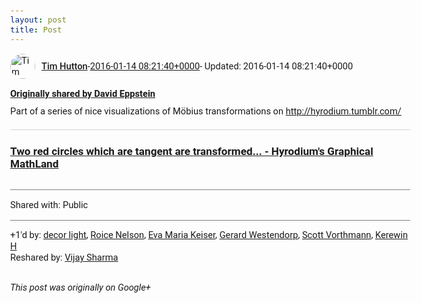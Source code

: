 ```yaml
---
layout: post
title: Post
---
```


<html><head><meta charset="utf-8"><title>Google+ post</title><style>body {font: 11pt Roboto, Arial, sans-serif; max-width: 640px; margin: 24px;}.author-photo {border-radius: 50%; margin-right: 10px; width: 40px;}.author {font-weight: 500;}.main-content {margin: 15px 0 15px;}.post-title {font-weight: bold;}.location {display: block; margin-top: 15px;}.location img {float: left; margin-right: 5px; width: 20px;}.media-link {display: inline-block; max-width: 100%; vertical-align: top;}.media-link p {margin-top: 5px; max-height: 4em; overflow: scroll;}.media {max-height: 100vh; max-width: 100%;}.video-placeholder {background: black; display: flex; height: 300px; max-width: 100%; width: 640px;}.play-icon {border-bottom: 30px solid transparent; border-left: 50px solid white; border-top: 30px solid transparent; color: white; margin: auto;}.album {max-height: 800px; overflow: scroll; width: calc(100vw - 48px);}.album .media-link {margin-right: 5px; max-width: 250px;}.album .media {max-height: 250px;}.link-embed {border-top: 1px solid lightgrey; display: block; margin-top: 20px;}.link-embed img {max-width: 100%;}.inline-link-embed {display: block;}.inline-link-embed img {vertical-align: middle;}.link-title {display: inline-block; font-size: medium; font-weight: 300; padding-left: 1em;}.reshare-attribution {display: block; font-weight: bold; margin-bottom: 10px;}.poll-image {margin-bottom: 5px; max-height: 300px; max-width: 500px;}.poll-choice {align-items: center; display: flex; margin-bottom: 5px; max-width: 500px;}.poll-choice-percentage {background-color: lightblue; height: 100%; left: 0; position: absolute; z-index: -1;}.poll-choice-selected {margin-right: 5px;}.poll-choice-results {border: 1px solid lightgray; border-radius: 5px; display: flex; line-height: 40px; overflow: hidden; padding: 0 8px; position: relative;}.poll-choice-results, .poll-choice-description {flex-grow: 1; margin-right: 10px;}.poll-choice-image {width: 100%;}.poll-choice-image, .poll-choice-image img {max-height: 40px; max-width: 100px;}.poll-choice-votes {max-height: 100px; overflow: auto;}.plus-entity-embed {color: black; display: block; text-decoration: none;}.plus-entity-embed-cover-photo {max-height: 300px; max-width: 100%;}.plus-entity-embed-info {padding: 0 1em 1em;}.plus-entity-embed-info h2 {font-weight: 500; margin: 10px 0;}.plus-entity-embed-info p {font-size: small; margin: 0;}.collection-owner-avatar {border-radius: 50%; border: 2px solid white; height: 40px; margin-top: -22px;}.visibility {padding: 1em 0; border-top: 1px solid grey;}.post-activity {padding: 1em 0; border-top: 1px solid grey;}.comments {border-top: 1px solid gray; padding-top: 1em;}.comment + .comment {margin-top: 1em;}.comment .media-link, .comment .inline-link-embed {margin-top: 5px;}</style></head><body><div style="margin-bottom:1em;"><div style="display:flex; align-items:center"><img class="author-photo" src="https://lh4.googleusercontent.com/-epo4ZZKNqEw/AAAAAAAAAAI/AAAAAAAAVSU/qu3LpcHEnoQ/s64-c/photo.jpg" alt="Tim Hutton"><a href="https://plus.google.com/+TimHutton" target="_blank" class="author">Tim Hutton</a> - <a target="_blank" href="https://plus.google.com/+TimHutton/posts/PrN7tw1H7Mt">2016-01-14 08:21:40+0000</a><span> - Updated: 2016-01-14 08:21:40+0000</span></div><div class="main-content"></div><div><a target="_blank" href="https://plus.google.com/100003628603413742554/posts/NzhiW4TUXqt" class="reshare-attribution">Originally shared by David Eppstein</a>Part of a series of nice visualizations of Möbius transformations on <a rel="nofollow" target="_blank" href="http://hyrodium.tumblr.com/" class="ot-anchor bidi_isolate" jslog="10929; track:click" dir="ltr">http://hyrodium.tumblr.com/</a><a href="http://hyrodium.tumblr.com/post/137219704284/two-red-circles-which-are-tangent-are-transformed" target="_blank" class="link-embed"><h3>Two red circles which are tangent are transformed... - Hyrodium&#39;s Graphical MathLand</h3><img src="http://45.media.tumblr.com/46d67c24af2ada735de0f0c819276419/tumblr_o0siuh2mq31s2lbywo1_r1_500.gif" alt=""></a></div></div><div class="visibility">Shared with: Public</div><div class="post-activity"><div class="plus-oners">+1'd by: <a href="https://plus.google.com/+decorlightRF">decor light</a>, <a href="https://plus.google.com/+RoiceNelson">Roice Nelson</a>, <a href="https://plus.google.com/103252848084040022158">Eva Maria Keiser</a>, <a href="https://plus.google.com/100749485701818304238">Gerard Westendorp</a>, <a href="https://plus.google.com/+ScottVorthmann">Scott Vorthmann</a>, <a href="https://plus.google.com/+KerewinH">Kerewin H</a></div><div class="resharers">Reshared by: <a href="https://plus.google.com/+VijaySharma">Vijay Sharma</a></div></div></body></html>

<i>This post was originally on Google+</i>